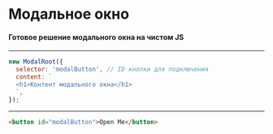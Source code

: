 # Модальное окно
#### Готовое решение модального окна на чистом JS
____
```JavaScript
new ModalRoot({
  selector: 'modalButton', // ID кнопки для подключения
  content: `
  <h1>Контент модального окна</h1>
  `,
});
```
___
```HTML
<button id="modalButton">Open Me</button>
```


